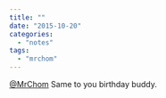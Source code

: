 ```yaml
---
title: ""
date: "2015-10-20"
categories: 
  - "notes"
tags: 
  - "mrchom"
---
```


[@MrChom](https://twitter.com/MrChom) Same to you birthday buddy.
